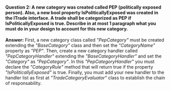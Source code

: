 #### Question 2: A new category was created called PEP (politically exposed person). Also, a new bool property IsPoliticallyExposed was created in the ITrade interface. A trade shall be categorized as PEP if IsPoliticallyExposed is true. Describe in at most 1 paragraph what you must do in your design to account for this new category.

**Answer:**
First, a new category class called *"PepCategory"* must be created extending the *"BaseCategory"* class and then set the *"CategoryName"* property as *"PEP"*.
Then, create a new category handler called *"PepCategoryHandler"* extending the *"BaseCategoryHandler"* and set the *"Category"* as *"PepCategory"*. In this *"PepCategoryHandler"* you must declare the *"CategoryRule"* method that will return true if the property *"IsPoliticallyExposed"* is true.
Finally, you must add your new handler to the handler list as first at *"TradeCategoryEvaluator"* class to establish the chain of responsability.